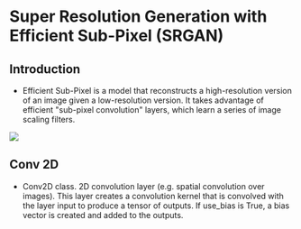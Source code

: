 # Super Resolution Generation with Efficient Sub-Pixel (SRGAN)

## Introduction

* Efficient Sub-Pixel is a model that reconstructs a high-resolution version of an image given a low-resolution version. It takes advantage of efficient "sub-pixel convolution" layers, which learn a series of image scaling filters.

![](https://miro.medium.com/max/1400/1*HzJlV2c6XOzRyTojleJdGQ.jpeg)

## Conv 2D

* Conv2D class. 2D convolution layer (e.g. spatial convolution over images). This layer creates a convolution kernel that is convolved with the layer input to produce a tensor of outputs. If use_bias is True, a bias vector is created and added to the outputs.